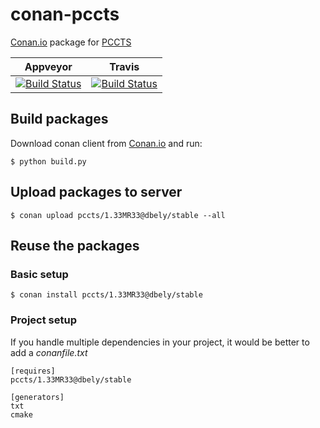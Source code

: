 # conan-pccts

[Conan.io](https://conan.io) package for [PCCTS](http://www.antlr2.org/pccts133.html)

| Appveyor | Travis |
|-----------|--------|
|[![Build Status](https://ci.appveyor.com/api/projects/status/github/db4/conan-pccts?branch=master&svg=true)](https://ci.appveyor.com/project/db4/conan-pccts)|[![Build Status](https://travis-ci.org/db4/conan-pccts.svg?branch=master)](https://travis-ci.org/db4/conan-pccts)|

## Build packages

Download conan client from [Conan.io](https://conan.io) and run:

    $ python build.py

## Upload packages to server

    $ conan upload pccts/1.33MR33@dbely/stable --all

## Reuse the packages

### Basic setup

    $ conan install pccts/1.33MR33@dbely/stable

### Project setup

If you handle multiple dependencies in your project, it would be better to add a *conanfile.txt*

    [requires]
    pccts/1.33MR33@dbely/stable

    [generators]
    txt
    cmake


